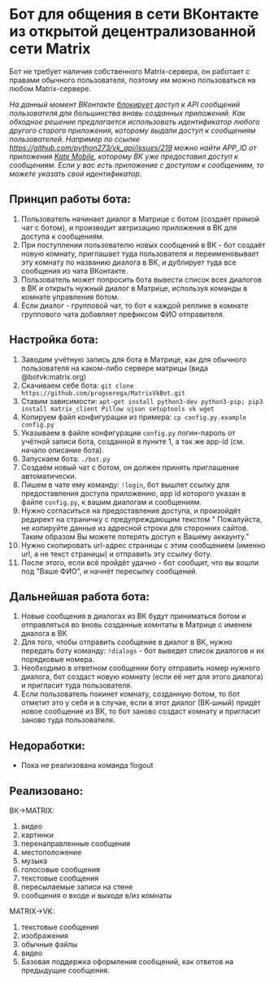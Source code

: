 # Бот для общения в сети ВКонтакте из открытой децентрализованной сети Matrix

Бот не требует наличия собственного Matrix-сервера, он работает с правами обычного пользователя, поэтому им можно пользоваться на любом Matrix-сервере.

_На данный момент ВКонтакте [блокирует](https://vk.com/wall-1_389441) доступ к API сообщений пользователя для большинства вновь созданных приложений. Как обходное решение предлагается использовать идентификатор любого другого старого приложения, которому выдали доступ к сообщениям пользователей. Например по ссылке https://github.com/python273/vk_api/issues/219 можно найти APP_ID от приложения  [Kate Mobile](https://vk.com/kate_mobile), которому ВК уже предоставил доступ к сообщениям. Если у вас есть приложение с доступом к сообщениям, то можете указать свой идентификатор._

## Принцип работы бота:

1. Пользователь начинает диалог в Матрице с ботом (создаёт прямой чат с ботом), и производит автризацию приложения в ВК для доступа к сообщениям.
2. При поступлении пользователю новых сообщений в ВК - бот создаёт новую комнату, приглашает туда пользователя и переименовывает эту комнату по названию диалога в ВК, и дублирует туда все сообщения из чата ВКонтакте.
4. Пользователь может попросить бота вывести список всех диалогов в ВК и открыть нужный диалог в Матрице, используя команды в комнате управления ботом.
5. Если диалог - групповой чат, то бот к каждой реплике в комнате группового чата добавляет префиксом ФИО отправителя.

## Настройка бота:

1. Заводим учётную запись для бота в Матрице, как для обычного пользователя на каком-либо сервере матрицы (вида @botvk:matrix.org)
2. Скачиваем себе бота: `git clone https://github.com/progserega/MatrixVkBot.git`
3. Ставим зависимости: `apt-get install python3-dev python3-pip; pip3 install matrix_client Pillow ujson setuptools vk wget`
4. Копируем файл конфигурации из примера: `cp config.py.example config.py` 
5. Указываем в файле конфигурации `config.py` логин-пароль от учётной записи бота, созданной в пункте 1, а так же app-id (см. начало описание бота).
6. Запускаем бота: `./bot.py`
7. Создаём новый чат с ботом, он должен принять приглашение автоматически.
8. Пишем в чате ему команду: `!login`, бот вышлет ссылку для предоставления доступа приложению, app id которого указан в файле `config.py`, к вашим диалогам и сообщениям.
9. Нужно согласиться на предоставление доступа, и произойдёт редирект на страничку с предупреждающим текстом " Пожалуйста, не копируйте данные из адресной строки для сторонних сайтов. Таким образом Вы можете потерять доступ к Вашему аккаунту."
10. Нужно скопировать url-адрес страницы с этим сообщением (именно url, а не текст страницы) и отправить эту ссылку боту.
11. После этого, если всё пройдёт удачно - бот сообщит, что вы вошли под "Ваше ФИО", и начнёт пересылку сообщений.

## Дальнейшая работа бота:
1. Новые сообщения в диалогах из ВК будут приниматься ботом и отправляться во вновь созданные комнтаты в Матрице с именем диалога в ВК
2. Для того, чтобы отправить сообщение в диалог в ВК, нужно передать боту команду: `!dialogs` - бот выведет список диалогов и их порядковые номера.
3. Необходимо в ответном сообщении боту отправить номер нужного диалога, бот создаст новую комнату (если её нет для этого диалога) и пригласит туда пользователя.
4. Если пользователь покинет комнату, созданную ботом, то бот отметит это у себя и в случае, если в этот диалог (ВК-шный) придёт новое сообщение из ВК, то бот заново создаст комнату и пригласит заново туда пользователя.

## Недоработки:
- Пока не реализована команда !logout

## Реализовано:

ВК->MATRIX:
1. видео 
2. картинки
3. перенаправленные сообщения
4. местоположение
5. музыка
6. голосовые сообщения
7. текстовые сообщения
8. пересылаемые записи на стене
9. сообщения о входе и выходе в/из комнаты

MATRIX->VK:
1. текстовые сообщения
2. изображения
3. обычные файлы
4. видео
5. Базовая поддержка оформления сообщений, как ответов на предыдущие сообщения.
